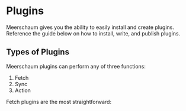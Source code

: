 # Plugins

Meerschaum gives you the ability to easily install and create plugins. Reference the guide below on how to install, write, and publish plugins.

## Types of Plugins

Meerschaum plugins can perform any of three functions:

1. Fetch
2. Sync
3. Action

Fetch plugins are the most straightforward: 
